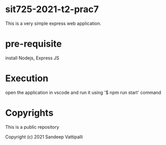 # sit725-2021-t2-prac7

This is a very simple express web application.

# pre-requisite

install Nodejs, Express JS

# Execution

open the application in vscode and run it using '$ npm run start' command

# Copyrights

This is a public repository

Copyright (c) 2021 Sandeep Vattipalli
